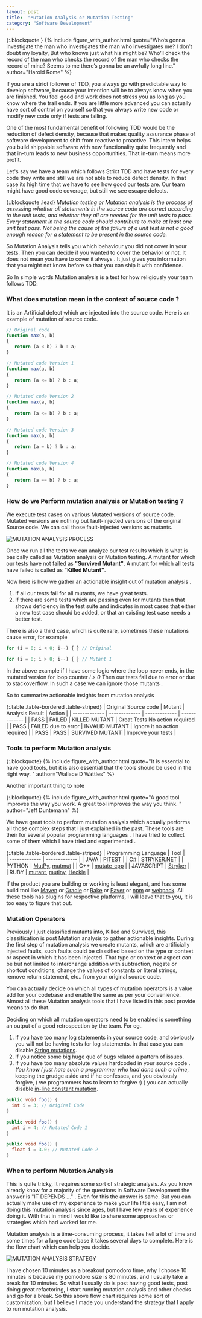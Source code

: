 ```yaml
---
layout: post
title:  "Mutation Analysis or Mutation Testing"
category: "Software Development"
---
```


{:.blockquote }
{% include 
    figure_with_author.html 
    quote="Who’s gonna investigate the man who investigates the man who investigates me? I don’t doubt my loyalty, But who knows just what his might be? Who’ll check the record of the man who checks the record of the man who checks the record of mine? Seems to me there’s gonna be an awfully long line." 
    author="Harold Rome"
%}

If you are a strict follower of TDD, you always go with predictable way to develop software, because your intention will be to always know when you are finished. 
You feel good and work does not stress you as long as you know where the trail ends. If you are little more advanced  you can actually have sort of control on yourself so that you always write new code or modify new code only if tests are failing.

One of the most fundamental benefit of following TDD would be the reduction of defect density, 
because that makes quality assurance phase of software development to shift from reactive to proactive. 
This intern helps you build shippable software with new functionality quite frequently and that in-turn leads to new business opportunities. That in-turn means more profit.

Let's say we have a team which follows Strict TDD and have tests for every code they write and still we are not able to reduce defect density. 
In that case its high time that we have to see how good our tests are. Our team might have good code coverage, but still we see escape defects. 

{:.blockquote .lead}
_Mutation testing or Mutation analysis is the process of assessing whether all statements in the source code are correct according to the unit tests, 
and whether they all are needed for the unit tests to pass. Every statement in the source code should contribute to make at least one unit test pass. 
Not being the cause of the failure of a unit test is not a good enough reason for a statement to be present in the source code._

So Mutation Analysis tells you which behaviour you did not cover in your tests. Then you can decide if you wanted to cover the behavior or not. 
It does not mean you have to cover it always . It just gives you information that you might not know before so that you can ship it with confidence.

So In simple words Mutation analysis is a test for how religiously your team follows TDD. 

### What does mutation mean in the context of source code ? 

It is an Artificial defect which are injected into the source code. Here is an example of mutation of source code.

```js
// Original code
function max(a, b) 
{
   return (a < b) ? b : a;
}

// Mutated code Version 1
function max(a, b)
{
   return (a <= b) ? b : a;
}

// Mutated code Version 2
function max(a, b) 
{
   return (a <= b) ? b : a;
}

// Mutated code Version 3
function max(a, b)
{
   return (a = b) ? b : a;
}

// Mutated code Version 4
function max(a, b)
{
   return (a == b) ? b : a;
}
```

### How do we Perform mutation analysis or Mutation testing ? 

We execute test cases on various Mutated versions of source code. 
Mutated versions are nothing but fault-injected versions of the original Source code. We can call those fault-injected versions as mutants.

![MUTATION ANALYSIS PROCESS](/assets/post_images/MUTATION_ANALYSIS.png)

Once we run all the tests we can analyze our test results which is what is basically called as Mutation analysis or Mutation testing. 
A mutant for which our tests have not failed as **"Survived Mutant"**. A mutant for which all tests have failed is called as **"Killed Mutant"**. 

Now here is how we gather an actionable insight out of mutation analysis . 

1. If all our tests fail for all mutants, we have great tests. 
2. If there are some tests which are passing even for mutants then that shows deficiency in the test suite and indicates in most cases that either a new test case should be added, 
or that an existing test case needs a better test. 

There is also a third case, which is quite rare, sometimes these mutations cause error, for example 

```typescript
for (i = 0; i < 0; i--) { } // Original 

for (i = 0; i > 0; i--) { } // Mutant 1
```

In the above example if I have some logic where the loop never ends, in the mutated version for loop counter _i > 0_  Then our tests fail due to error or due to stackoverflow.
In such a case we can ignore those mutants .

So to summarize actionable insights from mutation analysis 

{:.table .table-bordered .table-striped}
| Original Source code  | Mutant |   Analysis Result   | Action |
| ------------- | ------------- | ------------- | ------------- | 
| PASS | FAILED | KILLED MUTANT  | Great Tests No action required |
| PASS | FAILED due to error | INVALID MUTANT | Ignore it no action required |
| PASS | PASS | SURVIVED MUTANT | Improve your tests |



### Tools to perform Mutation analysis

{:.blockquote}
{% include 
    figure_with_author.html 
    quote="It is essential to have good tools, but it is also essential that the tools should be used in the right way. " 
    author="Wallace D Wattles"
%}

Another important thing to note

{:.blockquote}
{% include 
    figure_with_author.html 
    quote="A good tool improves the way you work. A great tool improves the way you think. " 
    author="Jeff Duntemann"
%}


We have great tools to perform mutation analysis which actually performs all those complex steps that I just explained in the past. These tools are their for several popular programming languages .
I have tried to collect some of them which I have tried and experimented . 

{:.table .table-bordered .table-striped}
| Programming Language  | Tool |  
| ------------- | ------------- | 
| JAVA | [PITEST](https://pitest.org/) | 
| C# | [STRYKER.NET](https://stryker-mutator.io/docs/stryker-net/Introduction/) | 
| PYTHON | [MutPy](https://pypi.org/project/MutPy/), [mutmut](https://pypi.org/project/mutmut/) | 
| C++ | [mutate_cpp](https://github.com/nlohmann/mutate_cpp) | 
| JAVASCRIPT | [Stryker](https://stryker-mutator.io/docs/stryker/getting-started) |  
| RUBY | [mutant](https://github.com/mbj/mutant), [mutiny](https://github.com/ruby-mutiny/mutiny), [Heckle](https://ruby.sadi.st/Heckle.html) | 

If the product you are building or working is least elegant, and has some build tool like [Maven](http://maven.apache.org/) or [Gradle](https://gradle.org/) or [Rake](https://ruby.github.io/rake/) or [Paver](https://paver.readthedocs.io/en/latest/) or [npm](https://www.npmjs.com/) or [webpack](https://webpack.js.org/). 
All these tools has plugins for respective platforms, I will leave that to you, it is too easy to figure that out. 

### Mutation Operators 

Previously I just classified mutants into, Killed and Survived, this classification is post Mutation analysis to gather actionable insights. 
During the first step of mutation analysis we create mutants, which are artificially injected faults, such faults could be classified based on the type or context or aspect in which it has been injected.
That type or context or aspect can be but not limited to interchange addition with subtraction, negate or shortcut conditions, change the values of constants or literal strings, remove return statement, etc.. from your original source code.

You can actually decide on which all types of mutation operators is a value add for your codebase and enable the same as per your convenience.
Almost all these Mutation analysis tools that I have listed in this post provide means to do that.

Deciding on which all mutation operators need to be enabled is something an output of a good retrospection by the team. 
For eg.. 

1. If you have too many log statements in your source code, and obviously you will not be having tests for log statements. In that case you can disable [String mutations](https://stryker-mutator.io/docs/mutation-testing-elements/supported-mutators/#string-literal). 
2. If you notice some big huge que of bugs related a pattern of issues.
3. If you have too many absolute values hardcoded in your source code . _You know I just hate such a programmer who had done such a crime_, keeping the grudge aside and if he confesses, and you obviously forgive, ( we programmers has to learn to forgive :) ) you can actually disable [in-line constant mutation](https://pitest.org/quickstart/mutators/#INLINE_CONSTS).

```java 
public void foo() {
  int i = 3; // Original Code
}
```

```java 
public void foo() {
  int i = 4; // Mutated Code 1
}
```

```java 
public void foo() {
  float i = 3.0; // Mutated Code 2
}
```


### When to perform Mutation Analysis 

This is quite tricky, It requires some sort of strategic analysis. As you know already know for a majority of the questions in Software Development the answer is "IT DEPENDS ..." . 
Even for this the answer is same. But you can actually make use of my experience to make your life little easy, I am not doing this mutation analysis since ages, but I have few years of experience doing it. 
With that in mind I would like to share some approaches or strategies which had worked for me. 

Mutation analysis is a time-consuming process, it takes hell a lot of time and some times for a large code base it takes several days to complete. Here is the flow chart which can help you decide. 
 
![MUTATION ANALYSIS STRATEGY](/assets/post_images/mutation-desicion.png)

I have chosen 10 minutes as a breakout pomodoro time, why I choose 10 minutes is because my pomodoro size is 80 minutes, and I usually take a break for 10 minutes.
So what I usually do is post having good tests, post doing great refactoring, I start running mutation analysis and other checks and go for a break. 
So this above flow chart requires some sort of customization, but I believe I made you understand the strategy that I apply to run mutation analysis.
